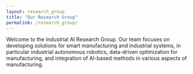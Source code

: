 ```yaml
---
layout: research_group
title: "Our Research Group"
permalink: /research_group/
---
```


Welcome to the Industrial AI Research Group. Our team focuses on developing solutions for smart manufacturing and industrial systems, in particular industrial autonomous robotics, data-driven optimization for manufacturing, and integration of AI-based methods in various aspects of manufacturing. 